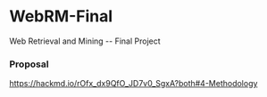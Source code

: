 # WebRM-Final
Web Retrieval and Mining -- Final Project

### Proposal

https://hackmd.io/rOfx_dx9QfO_JD7v0_SgxA?both#4-Methodology
